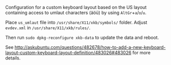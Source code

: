 Configuration for a custom keyboard layout based on the US layout containing access to umlaut characters (äöü) by using `AltGr`+`a`/`o`/`u`.

Place `us_umlaut` file into `/usr/share/X11/xkb/symbols/` folder.
Adjust `evdev.xml` in `/usr/share/X11/xkb/rules/`.

Then run `sudo dpkg-reconfigure xkb-data` to update the data and reboot.

See http://askubuntu.com/questions/482678/how-to-add-a-new-keyboard-layout-custom-keyboard-layout-definition/483026#483026 for more details.

